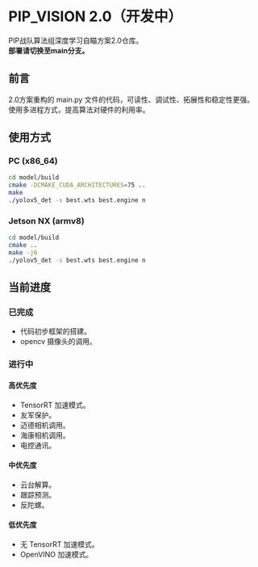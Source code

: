 # PIP_VISION 2.0（开发中）
PIP战队算法组深度学习自瞄方案2.0仓库。\
**部署请切换至main分支。**

## 前言
2.0方案重构的 main.py 文件的代码，可读性、调试性、拓展性和稳定性更强。\
使用多进程方式，提高算法对硬件的利用率。

## 使用方式
### PC (x86_64)
```bash
cd model/build
cmake -DCMAKE_CUDA_ARCHITECTURES=75 ..
make
./yolov5_det -s best.wts best.engine n
```
### Jetson NX (armv8)
```bash
cd model/build
cmake ..
make -j6
./yolov5_det -s best.wts best.engine n
```

## 当前进度
### 已完成
- 代码初步框架的搭建。
- opencv 摄像头的调用。
### 进行中
#### 高优先度
- TensorRT 加速模式。
- 友军保护。
- 迈德相机调用。
- 海康相机调用。
- 电控通讯。
#### 中优先度
- 云台解算。
- 跟踪预测。
- 反陀螺。
#### 低优先度
- 无 TensorRT 加速模式。
- OpenVINO 加速模式。

